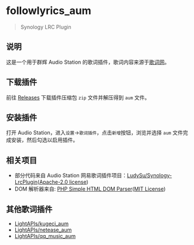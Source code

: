 # followlyrics_aum

> Synology LRC Plugin

## 说明

这是一个用于群辉 Audio Station 的歌词插件，歌词内容来源于[歌词网](https://zh.followlyrics.com/)。

## 下载插件

前往 [Releases](https://github.com/LightAPIs/followlyrics_aum/releases/latest) 下载插件压缩包 `zip` 文件并解压得到 `aum` 文件。

## 安装插件

打开 Audio Station，进入`设置`→`歌词插件`，点击`新增`按钮，浏览并选择 `aum` 文件完成安装，然后勾选以启用插件。

## 相关项目

- 部分代码来自 Audio Station 网易歌词插件项目：[LudySu/Synology-LrcPlugin](https://github.com/LudySu/Synology-LrcPlugin)([Apache-2.0 license](https://github.com/LudySu/Synology-LrcPlugin/blob/master/LICENSE))
- DOM 解析器来自: [PHP Simple HTML DOM Parser](https://simplehtmldom.sourceforge.io/)([MIT License](https://opensource.org/licenses/MIT))

## 其他歌词插件

- [LightAPIs/kugeci_aum](https://github.com/LightAPIs/kugeci_aum)
- [LightAPIs/netease_aum](https://github.com/LightAPIs/netease_aum)
- [LightAPIs/qq_music_aum](https://github.com/LightAPIs/qq_music_aum)
